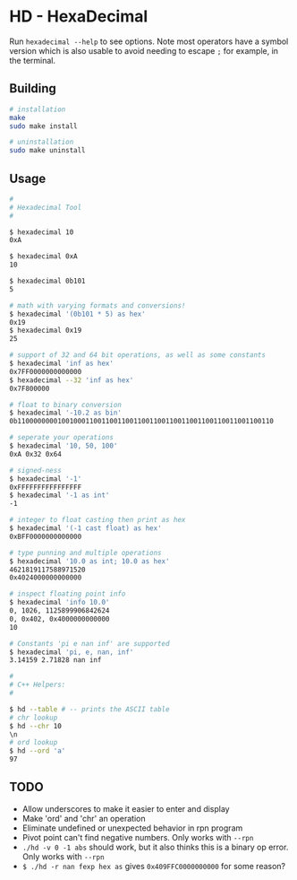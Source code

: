 # HD - HexaDecimal
Run `hexadecimal --help` to see options. Note most operators have a symbol version which is also usable to avoid needing to escape `;` for example, in the terminal.

## Building
```bash
# installation
make
sudo make install

# uninstallation
sudo make uninstall
```

## Usage
```bash
#
# Hexadecimal Tool
#

$ hexadecimal 10
0xA

$ hexadecimal 0xA
10

$ hexadecimal 0b101
5

# math with varying formats and conversions!
$ hexadecimal '(0b101 * 5) as hex'
0x19
$ hexadecimal 0x19
25

# support of 32 and 64 bit operations, as well as some constants
$ hexadecimal 'inf as hex'
0x7FF0000000000000
$ hexadecimal --32 'inf as hex'
0x7F800000

# float to binary conversion
$ hexadecimal '-10.2 as bin'
0b1100000000100100011001100110011001100110011001100110011001100110

# seperate your operations
$ hexadecimal '10, 50, 100'
0xA 0x32 0x64

# signed-ness
$ hexadecimal '-1'
0xFFFFFFFFFFFFFFFF
$ hexadecimal '-1 as int'
-1

# integer to float casting then print as hex
$ hexadecimal '(-1 cast float) as hex'
0xBFF0000000000000

# type punning and multiple operations
$ hexadecimal '10.0 as int; 10.0 as hex'
4621819117588971520
0x4024000000000000

# inspect floating point info
$ hexadecimal 'info 10.0'
0, 1026, 1125899906842624
0, 0x402, 0x4000000000000
10

# Constants 'pi e nan inf' are supported
$ hexadecimal 'pi, e, nan, inf'
3.14159 2.71828 nan inf

#
# C++ Helpers:
#

$ hd --table # -- prints the ASCII table
# chr lookup
$ hd --chr 10
\n
# ord lookup
$ hd --ord 'a'
97
```

## TODO
* Allow underscores to make it easier to enter and display
* Make 'ord' and 'chr' an operation
* Eliminate undefined or unexpected behavior in rpn program
* Pivot point can't find negative numbers. Only works with `--rpn`
* `./hd -v 0 -1 abs` should work, but it also thinks this is a binary op error. Only works with `--rpn`
* `$ ./hd -r nan fexp hex as` gives `0x409FFC0000000000` for some reason?
